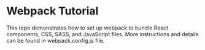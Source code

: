 # Webpack Tutorial
This repo demonstrates how to set up webpack to bundle React components, CSS, SASS, and JavaScript files. More instructions and details can be found in webpack.config.js file.
